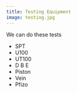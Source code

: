 ```yaml
---
title: Testing Equipment
image: testing.jpg
---
```


We can do these tests

- SPT
- U100
- UT100
- D B E
- Piston
- Vein
- Pfizo
